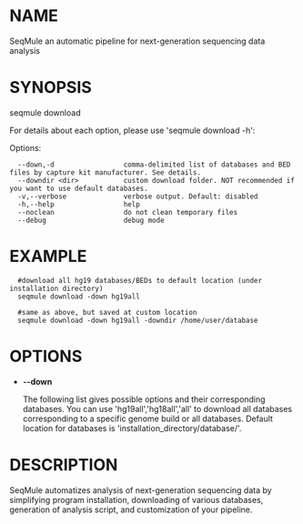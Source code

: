 # NAME

SeqMule an automatic pipeline for next-generation sequencing data analysis

# SYNOPSIS

seqmule download <options>

For details about each option, please use 'seqmule download -h':

Options:

      --down,-d                 comma-delimited list of databases and BED files by capture kit manufacturer. See details.
      --downdir <dir>           custom download folder. NOT recommended if you want to use default databases.
      -v,--verbose              verbose output. Default: disabled
      -h,--help                 help
      --noclean                 do not clean temporary files
      --debug                   debug mode

# EXAMPLE

      #download all hg19 databases/BEDs to default location (under installation directory)
      seqmule download -down hg19all 

      #same as above, but saved at custom location
      seqmule download -down hg19all -downdir /home/user/database 

# OPTIONS

- **--down**

    The following list gives possible options and their corresponding databases. You can use 'hg19all','hg18all','all' to download all databases corresponding to a specific genome build or all databases. Default location for databases is 'installation\_directory/database/'. 

# DESCRIPTION

SeqMule automatizes analysis of next-generation sequencing data by simplifying program installation, downloading of various databases, generation of analysis script, and customization of your pipeline.
